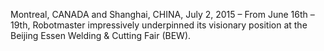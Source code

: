 Montreal, CANADA and Shanghai, CHINA, July 2, 2015 – From June 16th – 19th, Robotmaster impressively underpinned its visionary position at the Beijing Essen Welding & Cutting Fair (BEW).